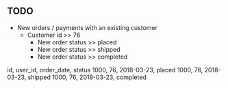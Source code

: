 ## TODO
- New orders / payments with an existing customer
    - Customer id >> 76
        - New order status >> placed
        - New order status >> shipped
        - New order status >> completed

id, user_id, order_date, status
1000, 76, 2018-03-23, placed
1000, 76, 2018-03-23, shipped
1000, 76, 2018-03-23, completed
